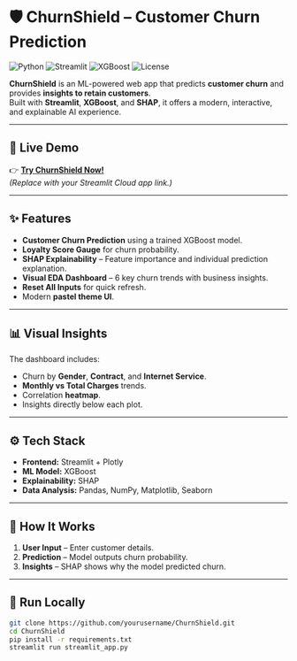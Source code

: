 # 🛡 **ChurnShield – Customer Churn Prediction**

![Python](https://img.shields.io/badge/Python-3.9+-blue?logo=python)
![Streamlit](https://img.shields.io/badge/Streamlit-Cloud-red?logo=streamlit)
![XGBoost](https://img.shields.io/badge/ML-XGBoost-green)
![License](https://img.shields.io/badge/License-MIT-lightgrey)

**ChurnShield** is an ML-powered web app that predicts **customer churn** and provides **insights to retain customers**.  
Built with **Streamlit**, **XGBoost**, and **SHAP**, it offers a modern, interactive, and explainable AI experience.

---

## 🚀 **Live Demo**
👉 [**Try ChurnShield Now!**](https://share.streamlit.io/yourusername/churnshield)  
*(Replace with your Streamlit Cloud app link.)*

---

## ✨ **Features**
- **Customer Churn Prediction** using a trained XGBoost model.
- **Loyalty Score Gauge** for churn probability.
- **SHAP Explainability** – Feature importance and individual prediction explanation.
- **Visual EDA Dashboard** – 6 key churn trends with business insights.
- **Reset All Inputs** for quick refresh.
- Modern **pastel theme UI**.

---

## 📊 **Visual Insights**
The dashboard includes:
- Churn by **Gender**, **Contract**, and **Internet Service**.
- **Monthly vs Total Charges** trends.
- Correlation **heatmap**.
- Insights directly below each plot.

---

## ⚙️ **Tech Stack**
- **Frontend:** Streamlit + Plotly
- **ML Model:** XGBoost
- **Explainability:** SHAP
- **Data Analysis:** Pandas, NumPy, Matplotlib, Seaborn

---

## 🧠 **How It Works**
1. **User Input** – Enter customer details.
2. **Prediction** – Model outputs churn probability.
3. **Insights** – SHAP shows why the model predicted churn.

---

## 🔧 **Run Locally**
```bash
git clone https://github.com/yourusername/ChurnShield.git
cd ChurnShield
pip install -r requirements.txt
streamlit run streamlit_app.py
